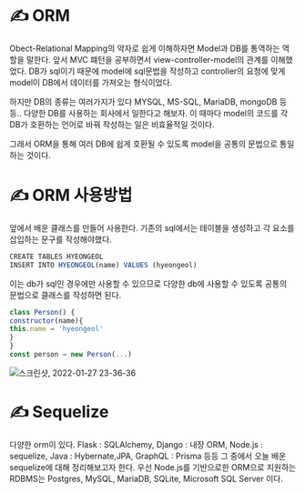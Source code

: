 # ✍ ORM

Obect-Relational Mapping의 약자로 쉽게 이해하자면 Model과 DB를 통역하는 역할을 말한다.
앞서 MVC 퍠턴을 공부하면서 view-controller-model의 관계를 이해했었다.
DB가 sql이기 때문에 model에 sql문법을 작성하고 controller의 요청에 맞게 model이 DB에서 데이터를 가져오는 형식이었다.

하지만 DB의 종류는 여러가지가 있다 MYSQL, MS-SQL, MariaDB,  mongoDB 등등..
다양한 DB를 사용하는 회사에서 일한다고 해보자. 이 때마다 model의 코드를 각 DB가 호환하는 언어로 바꿔 작성하는 일은 비효율적일 것이다.

그래서 ORM을 통해 여러 DB에 쉽게 호환될 수 있도록 model을 공통의 문법으로 통일하는 것이다.

# ✍ ORM 사용방법

앞에서 배운 클래스를 만들어 사용한다.
기존의 sql에서는 테이블을 생성하고 각 요소를 삽입하는 문구를 작성해야했다.
```jsx
CREATE TABLES HYEONGEOL
INSERT INTO HYEONGEOL(name) VALUES (hyeongeol)
```
이는 db가 sql인 경우에만 사용할 수 있으므로 다양한 db에 사용할 수 있도록 공통의 문법으로 클래스를 작성하면 된다.

```jsx
class Person() {
constructor(name){
this.name = 'hyeongeol'
}
}
const person = new Person(...)
```

![스크린샷, 2022-01-27 23-36-36](https://user-images.githubusercontent.com/68496535/151380134-d0f463b6-b3ae-4a17-beb7-f1604208ce4f.png)

# ✍ Sequelize

다양한 orm이 있다. Flask : SQLAlchemy, Django : 내장 ORM, Node.js : sequelize, Java : Hybernate,JPA, GraphQL : Prisma 등등
그 중에서 오늘 배운 sequelize에 대해 정리해보고자 한다.
우선 Node.js를 기반으로한 ORM으로 지원하는 RDBMS는 Postgres, MySQL, MariaDB, SQLite, Microsoft SQL Server 이다.






